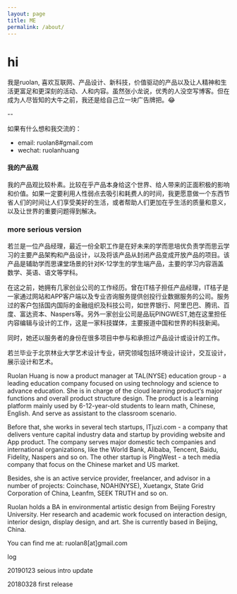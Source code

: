 ```yaml
---
layout: page
title: ME
permalink: /about/
---
```


# hi
我是ruolan, 喜欢互联网、产品设计、新科技，价值驱动的产品以及让人精神和生活更富足和更深刻的活动、人和内容。虽然张小龙说，优秀的人没空写博客。但在成为人尽皆知的大牛之前，我还是给自己立一块广告牌把。😂

--


如果有什么想和我交流的：
- email: ruolan8#gmail.com
- wechat: ruolanhuang


#### 我的产品观
我的产品观比较朴素。比较在乎产品本身给这个世界、给人带来的正面积极的影响和价值。如果一定要利用人性弱点去吸引和耗费人的时间，我更愿意做一个东西节省人们的时间让人们享受美好的生活，或者帮助人们更加在乎生活的质量和意义，以及让世界的重要问题得到解决。


### more serious version

若兰是一位产品经理，最近一份全职工作是在好未来的学而思培优负责学而思云学习的主要产品架构和产品设计，以及将该产品从封闭产品变成开放产品的项目。该产品是辅助学而思课堂场景的针对K-12学生的学生端产品，主要的学习内容涵盖数学、英语、语文等学科。

在这之前，她拥有几家创业公司的工作经历。曾在IT桔子担任产品经理，IT桔子是一家通过网站和APP客户端以及专业咨询服务提供创投行业数据服务的公司。服务过的客户包括国内国际的金融组织及科技公司，如世界银行、阿里巴巴、腾讯、百度、富达资本、Naspers等。另外一家创业公司是品玩PINGWEST,她在这里担任内容编辑与设计的工作，这是一家科技媒体，主要报道中国和世界的科技新闻。

同时，她还以服务者的身份在很多项目中参与和承担过产品设计或设计的工作。

若兰毕业于北京林业大学艺术设计专业，研究领域包括环境设计设计，交互设计，展示设计和艺术。

Ruolan Huang is now a product manager at TAL(NYSE) education group - a leading education company focused on using technology and science to advance education. She is in charge of the cloud learning product‘s major functions and overall product structure design. The product is a learning platform mainly used by 6-12-year-old students to learn math, Chinese, English. And serve as assistant to the classroom scenario.

Before that, she works in several tech startups, ITjuzi.com - a company that delivers venture capital industry data and startup by providing website and App product. The company serves major domestic tech companies and international organizations, like the World Bank, Alibaba, Tencent, Baidu, Fidelity, Naspers and so on. The other startup is PingWest - a tech media company that focus on the Chinese market and US market.

Besides, she is an active service provider, freelancer, and advisor in a number of projects: Coinchase, NOAH(NYSE), Xuetangx, State Grid Corporation of China, Leanfm, SEEK TRUTH and so on.

Ruolan holds a BA in environmental artistic design from Beijing Forestry University. Her research and academic work focused on interaction design, interior design, display design, and art. She is currently based in Beijing, China.

You can find me at: ruolan8[at]gmail.com


log

20190123 seious intro update

20180328 first release
